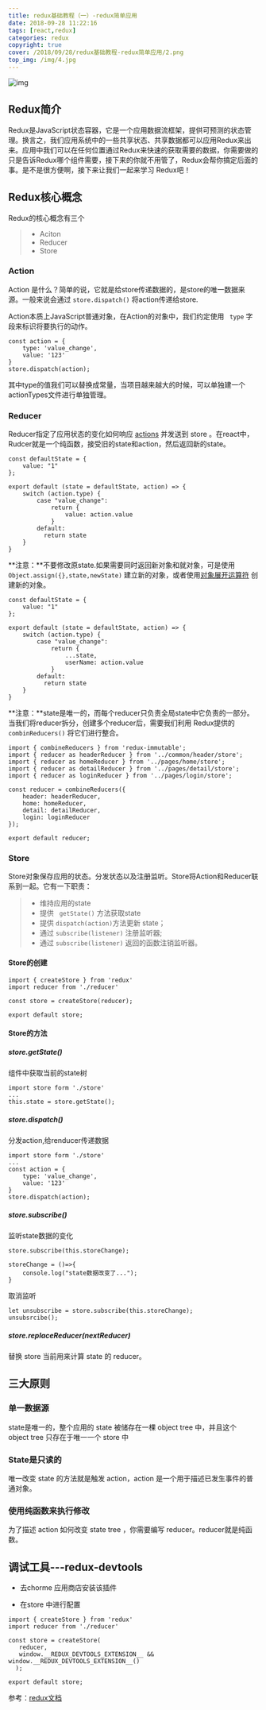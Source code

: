 ```yaml
---
title: redux基础教程（一）-redux简单应用
date: 2018-09-28 11:22:16
tags: [react,redux]
categories: redux
copyright: true
cover: /2018/09/28/redux基础教程-redux简单应用/2.png
top_img: /img/4.jpg
---
```


![img](redux基础教程-redux简单应用/1.png)

## Redux简介

Redux是JavaScript状态容器，它是一个应用数据流框架，提供可预测的状态管理。换言之，我们应用系统中的一些共享状态、共享数据都可以应用Redux来出来。应用中我们可以在任何位置通过Redux来快速的获取需要的数据，你需要做的只是告诉Redux哪个组件需要，接下来的你就不用管了，Redux会帮你搞定后面的事。是不是很方便啊，接下来让我们一起来学习 Redux吧！

<!--more-->

## Redux核心概念

Redux的核心概念有三个

> + Aciton
> + Reducer
> + Store

### Action

Action 是什么？简单的说，它就是给store传递数据的，是store的唯一数据来源。一般来说会通过  ` store.dispatch() ` 将action传递给store.

Action本质上JavaScript普通对象，在Action的对象中，我们约定使用 ` type` 字段来标识将要执行的动作。

```react
const action = {
    type: 'value_change',
    value: '123'
}
store.dispatch(action);
```

其中type的值我们可以替换成常量，当项目越来越大的时候，可以单独建一个actionTypes文件进行单独管理。

### Reducer

Reducer指定了应用状态的变化如何响应 [actions](http://www.redux.org.cn/docs/basics/Actions.html) 并发送到 store 。在react中，Rudcer就是一个纯函数，接受旧的state和action，然后返回新的state。

```react
const defaultState = {
    value: "1"
};

export default (state = defaultState, action) => {
    switch (action.type) {
        case "value_change":
            return {
                value: action.value
            }
        default:
          return state
    }
}
```

**注意：**不要修改原state.如果需要同时返回新对象和就对象，可是使用 ` Object.assign({},state,newState)` 建立新的对象，或者使用[对象展开运算符](http://es6.ruanyifeng.com/#docs/object) 创建新的对象。

```react
const defaultState = {
    value: "1"
};

export default (state = defaultState, action) => {
    switch (action.type) {
        case "value_change":
            return {
                ...state,
                userName: action.value
            }
        default:
          return state
    }
}

```

**注意：**state是唯一的，而每个reducer只负责全局state中它负责的一部分。当我们将reducer拆分，创建多个reducer后，需要我们利用 Redux提供的` combinReducers()`  将它们进行整合。

```react
import { combineReducers } from 'redux-immutable';
import { reducer as headerReducer } from '../common/header/store';
import { reducer as homeReducer } from '../pages/home/store';
import { reducer as detailReducer } from '../pages/detail/store';
import { reducer as loginReducer } from '../pages/login/store';

const reducer = combineReducers({
	header: headerReducer,
	home: homeReducer,
	detail: detailReducer,
	login: loginReducer
});

export default reducer;

```



### Store

Store对象保存应用的状态。分发状态以及注册监听。Store将Action和Reducer联系到一起。它有一下职责：

> * 维持应用的state
> * 提供 ` getState()` 方法获取state
> * 提供 `dispatch(action)`方法更新 state；
> * 通过 `subscribe(listener)` 注册监听器;
> * 通过 `subscribe(listener)` 返回的函数注销监听器。

#### Store的创建

```react
import { createStore } from 'redux'
import reducer from './reducer'

const store = createStore(reducer);

export default store;
```



#### Store的方法

##### store.getState()

组件中获取当前的state树

```react
import store form './store'
...
this.state = store.getState();
```

##### store.dispatch()

分发action,给renducer传递数据

```react
import store form './store'
...
const action = {
    type: 'value_change',
    value: '123'
}
store.dispatch(action);
```

##### store.subscribe()

监听state数据的变化

```react
store.subscribe(this.storeChange);

storeChange = ()=>{
    console.log("state数据改变了...");
} 
```

取消监听

```react
let unsubscribe = store.subscribe(this.storeChange);
unsubsrcibe();
```



##### store.replaceReducer(nextReducer)

替换 store 当前用来计算 state 的 reducer。 

##  三大原则

### 单一数据源

state是唯一的，整个应用的 state 被储存在一棵 object tree 中，并且这个 object tree 只存在于唯一一个 store 中

### State是只读的

唯一改变 state 的方法就是触发 action，action 是一个用于描述已发生事件的普通对象。

###  使用纯函数来执行修改

为了描述 action 如何改变 state tree ，你需要编写 reducer。reducer就是纯函数。

## 调试工具---redux-devtools

+ 去chorme 应用商店安装该插件

+ 在store 中进行配置

  

```react
import { createStore } from 'redux'
import reducer from './reducer'

const store = createStore(
   reducer, 
   window.__REDUX_DEVTOOLS_EXTENSION__ && window.__REDUX_DEVTOOLS_EXTENSION__()
  );

export default store; 
```



参考：[redux文档](http://www.redux.org.cn/)









